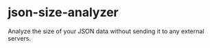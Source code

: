 # json-size-analyzer
 Analyze the size of your JSON data without sending it to any external servers.
